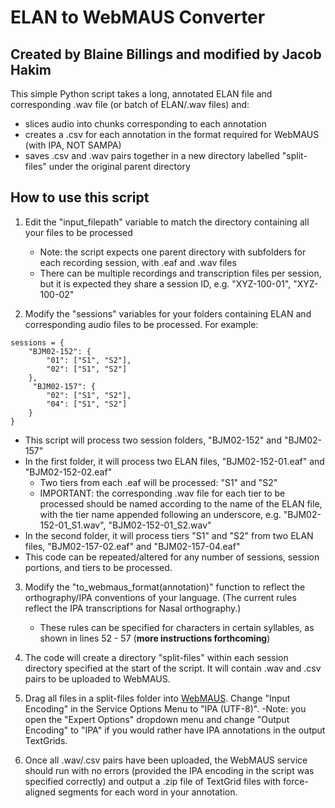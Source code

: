 # ELAN to WebMAUS Converter
## Created by Blaine Billings and modified by Jacob Hakim
This simple Python script takes a long, annotated ELAN file and corresponding .wav file (or batch of ELAN/.wav files) and:
- slices audio into chunks corresponding to each annotation
- creates a .csv for each annotation in the format required for WebMAUS (with IPA, NOT SAMPA)
- saves .csv and .wav pairs together in a new directory labelled "split-files" under the original parent directory

## How to use this script
1. Edit the "input_filepath" variable to match the directory containing all your files to be processed
   - Note: the script expects one parent directory with subfolders for each recording session, with .eaf and .wav files
   - There can be multiple recordings and transcription files per session, but it is expected they share a session ID, e.g. "XYZ-100-01", "XYZ-100-02"
     
2. Modify the "sessions" variables for your folders containing ELAN and corresponding audio files to be processed. For example:
```
sessions = {
    "BJM02-152": {
        "01": ["S1", "S2"],
        "02": ["S1", "S2"]
    },
     "BJM02-157": {
        "02": ["S1", "S2"],
        "04": ["S1", "S2"]
    }
}
```
 - This script will process two session folders, "BJM02-152" and "BJM02-157"
 - In the first folder, it will process two ELAN files, "BJM02-152-01.eaf" and "BJM02-152-02.eaf"
   - Two tiers from each .eaf will be processed: "S1" and "S2"
   - IMPORTANT: the corresponding .wav file for each tier to be processed should be named according to the name of the ELAN file, with the tier name appended following an underscore, e.g. "BJM02-152-01_S1.wav", "BJM02-152-01_S2.wav"
 - In the second folder, it will process tiers "S1" and "S2" from two ELAN files, "BJM02-157-02.eaf" and "BJM02-157-04.eaf"
 - This code can be repeated/altered for any number of sessions, session portions, and tiers to be processed.

3. Modify the "to_webmaus_format(annotation)" function to reflect the orthography/IPA conventions of your language. (The current rules reflect the IPA transcriptions for Nasal orthography.)
   - These rules can be specified for characters in certain syllables, as shown in lines 52 - 57 (**more instructions forthcoming**)

4. The code will create a directory "split-files" within each session directory specified at the start of the script. It will contain .wav and .csv pairs to be uploaded to WebMAUS.
   
5. Drag all files in a split-files folder into [WebMAUS](https://clarin.phonetik.uni-muenchen.de/BASWebServices/interface/WebMAUSGeneral). Change "Input Encoding" in the Service Options Menu to "IPA (UTF-8)".
   -Note: you open the "Expert Options" dropdown menu and change "Output Encoding" to "IPA" if you would rather have IPA annotations in the output TextGrids.

6. Once all .wav/.csv pairs have been uploaded, the WebMAUS service should run with no errors (provided the IPA encoding in the script was specified correctly) and output a .zip file of TextGrid files with force-aligned segments for each word in your annotation.
